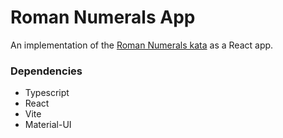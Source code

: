 # Roman Numerals App

An implementation of the [Roman Numerals kata](https://github.com/uplift-delivery/katas/tree/main/roman-numerals) as a React app.

### Dependencies

- Typescript
- React
- Vite
- Material-UI